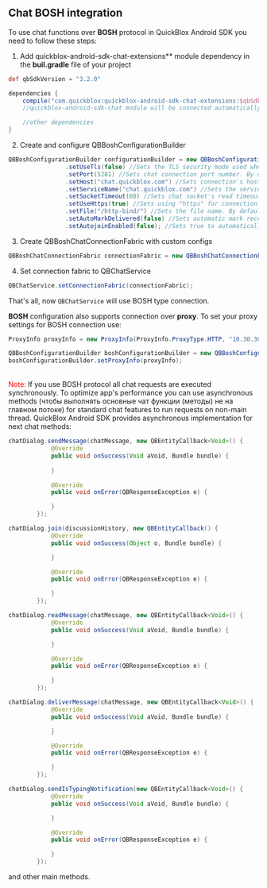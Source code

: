 <span id="Chat_BOSH_integration" class="on_page_navigation"></span>
## Chat BOSH integration

To use chat functions over **BOSH** protocol in QuickBlox Android SDK you need to follow these steps:

1. Add quickblox-android-sdk-chat-extensions** module dependency in the **buil.gradle** file of your project
```groovy
def qbSdkVersion = "3.2.0"

dependencies {
    compile("com.quickblox:quickblox-android-sdk-chat-extensions:$qbSdkVersion") 
    //quickblox-android-sdk-chat module will be connected automatically as transitive dependency

    //other dependencies
}
``` 

2. Create and configure QBBoshConfigurationBuilder

```java
QBBoshConfigurationBuilder configurationBuilder = new QBBoshConfigurationBuilder()
                .setUseTls(false) //Sets the TLS security mode used when making the connection. By default TLS is disabled.
                .setPort(5281) //Sets chat connection port number. By default for BOSH connection sets 5281
                .setHost("chat.quickblox.com") //Sets connection's host. By default used chat endpoint of your app.
                .setServiceName("chat.quickblox.com") //Sets the service name of XMPP service (i.e., the XMPP domain). By default used chat endpoint of your app. 
                .setSocketTimeout(60) //Sets chat socket's read timeout in seconds
                .setUseHttps(true) //Sets using "https" for connection. By default is true.
                .setFile("/http-bind/") //Sets the file name. By default is "/http-bind/".
                .setAutoMarkDelivered(false) //Sets automatic mark received messages as delivered. By default for BOSH connection sets false.
                .setAutojoinEnabled(false); //Sets true to automatically join loaded or created on server dialogs. By default sets false.
```

3. Create QBBoshChatConnectionFabric with custom configs
```java
QBBoshChatConnectionFabric connectionFabric = new QBBoshChatConnectionFabric(configurationBuilder);
```

4. Set connection fabric to QBChatService
```java
QBChatService.setConnectionFabric(connectionFabric);
```

That's all, now ```QBChatService``` will use BOSH type connection.

**BOSH** configuration also supports connection over **proxy**. To set your proxy settings for BOSH connection use:
```java
ProxyInfo proxyInfo = new ProxyInfo(ProxyInfo.ProxyType.HTTP, "10.30.30.1", 3128, null, null);

QBBoshConfigurationBuilder boshConfigurationBuilder = new QBBoshConfigurationBuilder();
boshConfigurationBuilder.setProxyInfo(proxyInfo);
```


<br><span style="color:red;">Note:</span> If you use BOSH protocol all chat requests are executed synchronously. 
To optimize app's performance you can use asynchronous methods (чтобы выполнять основные чат функции (методы) не на главном потоке) for standard chat 
features to run requests on non-main thread. 
QuickBlox Android SDK provides asynchronous implementation for next chat methods:

```java
chatDialog.sendMessage(chatMessage, new QBEntityCallback<Void>() {
            @Override
            public void onSuccess(Void aVoid, Bundle bundle) {
                
            }

            @Override
            public void onError(QBResponseException e) {

            }
        });  
```

```java
chatDialog.join(discussionHistory, new QBEntityCallback() {
            @Override
            public void onSuccess(Object o, Bundle bundle) {

            }

            @Override
            public void onError(QBResponseException e) {

            }
        });
```
        
```java
chatDialog.readMessage(chatMessage, new QBEntityCallback<Void>() {
            @Override
            public void onSuccess(Void aVoid, Bundle bundle) {

            }

            @Override
            public void onError(QBResponseException e) {

            }
        });
```

```java
chatDialog.deliverMessage(chatMessage, new QBEntityCallback<Void>() {
            @Override
            public void onSuccess(Void aVoid, Bundle bundle) {

            }

            @Override
            public void onError(QBResponseException e) {

            }
        });
```

```java
chatDialog.sendIsTypingNotification(new QBEntityCallback<Void>() {
            @Override
            public void onSuccess(Void aVoid, Bundle bundle) {

            }

            @Override
            public void onError(QBResponseException e) {

            }
        });
```
and other main methods.

